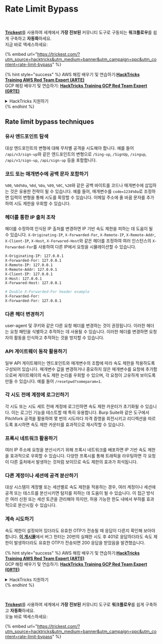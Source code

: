 # Rate Limit Bypass

<figure><img src="../.gitbook/assets/image (48).png" alt=""><figcaption></figcaption></figure>

\
[**Trickest**](https://trickest.com/?utm_source=hacktricks\&utm_medium=text\&utm_campaign=ppc\&utm_content=rate-limit-bypass)를 사용하여 세계에서 **가장 진보된** 커뮤니티 도구로 구동되는 **워크플로우**를 쉽게 구축하고 **자동화**하세요.\
지금 바로 액세스하세요:

{% embed url="https://trickest.com/?utm_source=hacktricks&utm_medium=banner&utm_campaign=ppc&utm_content=rate-limit-bypass" %}

{% hint style="success" %}
AWS 해킹 배우기 및 연습하기:<img src="../.gitbook/assets/arte.png" alt="" data-size="line">[**HackTricks Training AWS Red Team Expert (ARTE)**](https://training.hacktricks.xyz/courses/arte)<img src="../.gitbook/assets/arte.png" alt="" data-size="line">\
GCP 해킹 배우기 및 연습하기: <img src="../.gitbook/assets/grte.png" alt="" data-size="line">[**HackTricks Training GCP Red Team Expert (GRTE)**<img src="../.gitbook/assets/grte.png" alt="" data-size="line">](https://training.hacktricks.xyz/courses/grte)

<details>

<summary>HackTricks 지원하기</summary>

* [**구독 계획**](https://github.com/sponsors/carlospolop) 확인하기!
* 💬 [**Discord 그룹**](https://discord.gg/hRep4RUj7f) 또는 [**텔레그램 그룹**](https://t.me/peass)에 **가입**하거나 **Twitter** 🐦 [**@hacktricks\_live**](https://twitter.com/hacktricks_live)**를 **팔로우하세요.**
* [**HackTricks**](https://github.com/carlospolop/hacktricks) 및 [**HackTricks Cloud**](https://github.com/carlospolop/hacktricks-cloud) 깃허브 리포지토리에 PR을 제출하여 해킹 트릭을 공유하세요.

</details>
{% endhint %}

## Rate limit bypass techniques

### 유사 엔드포인트 탐색

대상 엔드포인트의 변형에 대해 무차별 공격을 시도해야 합니다. 예를 들어 `/api/v3/sign-up`와 같은 엔드포인트의 변형으로 `/Sing-up`, `/SignUp`, `/singup`, `/api/v1/sign-up`, `/api/sign-up` 등을 포함합니다.

### 코드 또는 매개변수에 공백 문자 포함하기

`%00`, `%0d%0a`, `%0d`, `%0a`, `%09`, `%0C`, `%20`와 같은 공백 바이트를 코드나 매개변수에 삽입하는 것은 유용한 전략이 될 수 있습니다. 예를 들어, 매개변수를 `code=1234%0a`로 조정하면 입력의 변형을 통해 시도를 확장할 수 있습니다. 이메일 주소에 줄 바꿈 문자를 추가하여 시도 제한을 우회할 수 있습니다.

### 헤더를 통한 IP 출처 조작

헤더를 수정하여 인식된 IP 출처를 변경하면 IP 기반 속도 제한을 피하는 데 도움이 될 수 있습니다. `X-Originating-IP`, `X-Forwarded-For`, `X-Remote-IP`, `X-Remote-Addr`, `X-Client-IP`, `X-Host`, `X-Forwared-Host`와 같은 헤더를 조정하여 여러 인스턴스의 `X-Forwarded-For`를 사용하여 다른 IP에서 요청을 시뮬레이션할 수 있습니다.
```bash
X-Originating-IP: 127.0.0.1
X-Forwarded-For: 127.0.0.1
X-Remote-IP: 127.0.0.1
X-Remote-Addr: 127.0.0.1
X-Client-IP: 127.0.0.1
X-Host: 127.0.0.1
X-Forwared-Host: 127.0.0.1

# Double X-Forwarded-For header example
X-Forwarded-For:
X-Forwarded-For: 127.0.0.1
```
### 다른 헤더 변경하기

user-agent 및 쿠키와 같은 다른 요청 헤더를 변경하는 것이 권장됩니다. 이러한 헤더는 요청 패턴을 식별하고 추적하는 데 사용될 수 있습니다. 이러한 헤더를 변경하면 요청자의 활동을 인식하고 추적하는 것을 방지할 수 있습니다.

### API 게이트웨이 동작 활용하기

일부 API 게이트웨이는 엔드포인트와 매개변수의 조합에 따라 속도 제한을 적용하도록 구성되어 있습니다. 매개변수 값을 변경하거나 중요하지 않은 매개변수를 요청에 추가함으로써 게이트웨이의 속도 제한 논리를 우회할 수 있으며, 각 요청이 고유하게 보이도록 만들 수 있습니다. 예를 들어 `/resetpwd?someparam=1`.

### 각 시도 전에 계정에 로그인하기

각 시도 또는 시도 세트 전에 계정에 로그인하면 속도 제한 카운터가 초기화될 수 있습니다. 이는 로그인 기능을 테스트할 때 특히 유용합니다. Burp Suite와 같은 도구에서 Pitchfork 공격을 활용하여 몇 번의 시도마다 자격 증명을 회전시키고 리디렉션을 따르도록 표시하면 속도 제한 카운터를 효과적으로 재시작할 수 있습니다.

### 프록시 네트워크 활용하기

여러 IP 주소에 요청을 분산시키기 위해 프록시 네트워크를 배포하면 IP 기반 속도 제한을 효과적으로 우회할 수 있습니다. 다양한 프록시를 통해 트래픽을 라우팅하면 각 요청이 다른 출처에서 발생하는 것처럼 보이므로 속도 제한의 효과가 희석됩니다.

### 다른 계정이나 세션에 공격 분산하기

대상 시스템이 계정별 또는 세션별로 속도 제한을 적용하는 경우, 여러 계정이나 세션에 공격 또는 테스트를 분산시키면 탐지를 피하는 데 도움이 될 수 있습니다. 이 접근 방식은 여러 신원 또는 세션 토큰을 관리해야 하지만, 허용 가능한 한도 내에서 부하를 효과적으로 분산시킬 수 있습니다.

### 계속 시도하기

속도 제한이 설정되어 있더라도 유효한 OTP가 전송될 때 응답이 다른지 확인해 보아야 합니다. [**이 게시물**](https://mokhansec.medium.com/the-2-200-ato-most-bug-hunters-overlooked-by-closing-intruder-too-soon-505f21d56732)에서 버그 헌터는 20번의 실패한 시도 후 401로 응답하더라도 속도 제한이 발생하더라도 유효한 OTP가 전송되면 200 응답을 받았음을 발견했습니다.

{% hint style="success" %}
AWS 해킹 배우기 및 연습하기:<img src="../.gitbook/assets/arte.png" alt="" data-size="line">[**HackTricks Training AWS Red Team Expert (ARTE)**](https://training.hacktricks.xyz/courses/arte)<img src="../.gitbook/assets/arte.png" alt="" data-size="line">\
GCP 해킹 배우기 및 연습하기: <img src="../.gitbook/assets/grte.png" alt="" data-size="line">[**HackTricks Training GCP Red Team Expert (GRTE)**<img src="../.gitbook/assets/grte.png" alt="" data-size="line">](https://training.hacktricks.xyz/courses/grte)

<details>

<summary>HackTricks 지원하기</summary>

* [**구독 계획**](https://github.com/sponsors/carlospolop) 확인하기!
* **💬 [**Discord 그룹**](https://discord.gg/hRep4RUj7f) 또는 [**텔레그램 그룹**](https://t.me/peass)에 참여하거나 **Twitter** 🐦 [**@hacktricks\_live**](https://twitter.com/hacktricks_live)**를 팔로우하세요.**
* **[**HackTricks**](https://github.com/carlospolop/hacktricks) 및 [**HackTricks Cloud**](https://github.com/carlospolop/hacktricks-cloud) 깃허브 리포지토리에 PR을 제출하여 해킹 팁을 공유하세요.**

</details>
{% endhint %}

<figure><img src="../.gitbook/assets/image (48).png" alt=""><figcaption></figcaption></figure>

\
[**Trickest**](https://trickest.com/?utm_source=hacktricks\&utm_medium=text\&utm_campaign=ppc\&utm_content=rate-limit-bypass)를 사용하여 세계에서 **가장 진보된** 커뮤니티 도구로 **워크플로우**를 쉽게 구축하고 **자동화**하세요.\
오늘 바로 액세스하세요:

{% embed url="https://trickest.com/?utm_source=hacktricks&utm_medium=banner&utm_campaign=ppc&utm_content=rate-limit-bypass" %}
